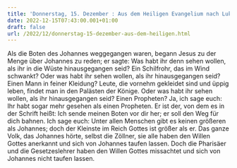 ```yaml
---
title: 'Donnerstag, 15. Dezember : Aus dem Heiligen Evangelium nach Lukas - Lk 7,24-30.'
date: 2022-12-15T07:43:00.001+01:00
draft: false
url: /2022/12/donnerstag-15-dezember-aus-dem-heiligen.html
---
```


Als die Boten des Johannes weggegangen waren, begann Jesus zu der Menge über Johannes zu reden; er sagte: Was habt ihr denn sehen wollen, als ihr in die Wüste hinausgegangen seid? Ein Schilfrohr, das im Wind schwankt? Oder was habt ihr sehen wollen, als ihr hinausgegangen seid? Einen Mann in feiner Kleidung? Leute, die vornehm gekleidet sind und üppig leben, findet man in den Palästen der Könige. Oder was habt ihr sehen wollen, als ihr hinausgegangen seid? Einen Propheten? Ja, ich sage euch: Ihr habt sogar mehr gesehen als einen Propheten. Er ist der, von dem es in der Schrift heißt: Ich sende meinen Boten vor dir her; er soll den Weg für dich bahnen. Ich sage euch: Unter allen Menschen gibt es keinen größeren als Johannes; doch der Kleinste im Reich Gottes ist größer als er. Das ganze Volk, das Johannes hörte, selbst die Zöllner, sie alle haben den Willen Gottes anerkannt und sich von Johannes taufen lassen. Doch die Pharisäer und die Gesetzeslehrer haben den Willen Gottes missachtet und sich von Johannes nicht taufen lassen.